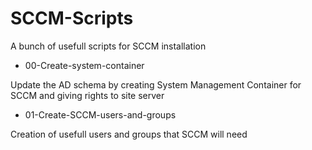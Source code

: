 # SCCM-Scripts
A bunch of usefull scripts for SCCM installation

- 00-Create-system-container

Update the AD schema by creating System Management Container for SCCM and giving rights to site server

- 01-Create-SCCM-users-and-groups

Creation of usefull users and groups that SCCM will need